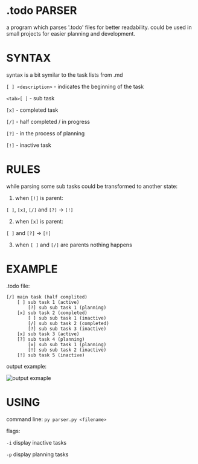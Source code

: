 # .todo PARSER
a program which parses '.todo' files for better readability. could be used in small projects for easier planning and development.

# SYNTAX
syntax is a bit symilar to the task lists from .md

`[ ] <description>` - indicates the beginning of the task

`<tab>[ ]` - sub task 

`[x]` - completed task

`[/]` - half completed / in progress

`[?]` - in the process of planning

`[!]` - inactive task

# RULES
while parsing some sub tasks could be transformed to another state:

1. when `[!]` is parent:

`[ ]`, `[x]`, `[/]` and `[?]` -> `[!]`

2. when `[x]` is parent:

`[ ]` and `[?]` -> `[!]`

3. when `[ ]` and `[/]` are parents nothing happens	

# EXAMPLE
.todo file:
```
[/] main task (half complited)
	[ ] sub task 1 (active)
		[?] sub sub task 1 (planning)
	[x] sub task 2 (completed)
		[ ] sub sub task 1 (inactive)
		[/] sub sub task 2 (completed)
		[?] sub sub task 3 (inactive)
	[x] sub task 3 (active)
	[?] sub task 4 (planning)
		[x] sub sub task 1 (planning)
		[!] sub sub task 2 (inactive)
	[!] sub task 5 (inactive)
```

output example:

![output exmaple](https://media.discordapp.net/attachments/406868570333642752/848445068590448670/unknown.png?width=172&height=479)

# USING
command line: `py parser.py <filename>`

flags: 

`-i` display inactive tasks

`-p` display planning tasks

